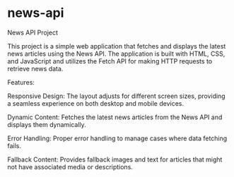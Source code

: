 # news-api
News API Project

This project is a simple web application that fetches and displays the latest news articles using the News API. The application is built with HTML, CSS, and JavaScript and utilizes the Fetch API for making HTTP requests to retrieve news data.

Features:

Responsive Design: The layout adjusts for different screen sizes, providing a seamless experience on both desktop and mobile devices.

Dynamic Content: Fetches the latest news articles from the News API and displays them dynamically.

Error Handling: Proper error handling to manage cases where data fetching fails.

Fallback Content: Provides fallback images and text for articles that might not have associated media or descriptions.
